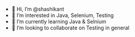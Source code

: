 - 👋 Hi, I’m @shashikant
- 👀 I’m interested in Java, Selenium, Testing
- 🌱 I’m currently learning Java & Selnium
- 💞️ I’m looking to collaborate on Testing in general


<!---
shashikant-dh/shashikant-dh is a ✨ special ✨ repository because its `README.md` (this file) appears on your GitHub profile.
You can click the Preview link to take a look at your changes.
--->
